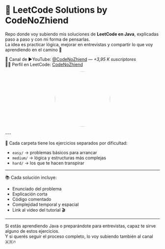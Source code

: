 




# 🧠 LeetCode Solutions by CodeNoZhiend


Repo donde voy subiendo mis soluciones de **LeetCode en Java**, explicadas paso a paso y con mi forma de pensarlas.  
La idea es practicar lógica, mejorar en entrevistas y compartir lo que voy aprendiendo en el camino 💪

🎥 Canal de ▶YouTube: [@CodeNoZhiend](https://youtube.com/@CodeNoZhiend) — *+3,95 K suscriptores*  
👨‍💻 Perfil en LeetCode: [CodeNoZhiend](https://leetcode.com/u/Zhiendlife/)
<p align="center">
  <img src="https://github.com/user-attachments/assets/2b6ab27e-bfb9-4a84-b8f4-062b3c0a37c9" width="180" style="border-radius: 50%;">
</p>
---

🧩 Cada carpeta tiene los ejercicios separados por dificultad:  
- `easy/` → problemas básicos para arrancar  
- `medium/` → lógica y estructuras más complejas  
- `hard/` → los que te hacen transpirar 

---

📚 Cada solución incluye:  
- Enunciado del problema  
- Explicación corta  
- Código comentado  
- Complejidad temporal y espacial  
- Link al video del tutorial 🎬  

---

Si estás aprendiendo Java o preparándote para entrevistas, capaz te sirve alguno de estos ejercicios.  
Y si querés seguir el proceso completo, lo voy subiendo también al canal 🇦🇷🔥  
